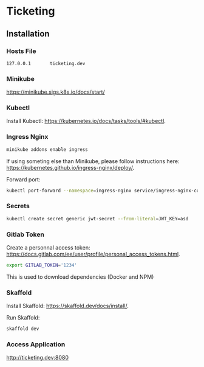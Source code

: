 # Ticketing

## Installation

### Hosts File

```
127.0.0.1       ticketing.dev
```

### Minikube

https://minikube.sigs.k8s.io/docs/start/

### Kubectl

Install Kubectl: https://kubernetes.io/docs/tasks/tools/#kubectl.

### Ingress Nginx

```bash
minikube addons enable ingress
```

If using someting else than Minikube, please follow instructions here: https://kubernetes.github.io/ingress-nginx/deploy/.

Forward port:

```bash
kubectl port-forward --namespace=ingress-nginx service/ingress-nginx-controller 8080:80
```

### Secrets

```bash
kubectl create secret generic jwt-secret --from-literal=JWT_KEY=asd
```

### Gitlab Token

Create a personnal access token: https://docs.gitlab.com/ee/user/profile/personal_access_tokens.html.

```bash
export GITLAB_TOKEN='1234'
```

This is used to download dependencies (Docker and NPM)

### Skaffold

Install Skaffold: https://skaffold.dev/docs/install/.

Run Skaffold:

```bash
skaffold dev
```

### Access Application

http://ticketing.dev:8080
